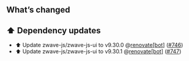 ## What’s changed

## ⬆️ Dependency updates

- ⬆️ Update zwave-js/zwave-js-ui to v9.30.0 @[renovate[bot]](https://github.com/apps/renovate) ([#746](https://github.com/hassio-addons/addon-zwave-js-ui/pull/746))
- ⬆️ Update zwave-js/zwave-js-ui to v9.30.1 @[renovate[bot]](https://github.com/apps/renovate) ([#747](https://github.com/hassio-addons/addon-zwave-js-ui/pull/747))
